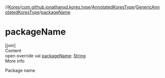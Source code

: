 //[Kores](../../../index.md)/[com.github.jonathanxd.kores.type](../../index.md)/[AnnotatedKoresType](../index.md)/[GenericAnnotatedKoresType](index.md)/[packageName](package-name.md)



# packageName  
[jvm]  
Content  
open override val [packageName](package-name.md): [String](https://kotlinlang.org/api/latest/jvm/stdlib/kotlin/-string/index.html)  
More info  


Package name

  



